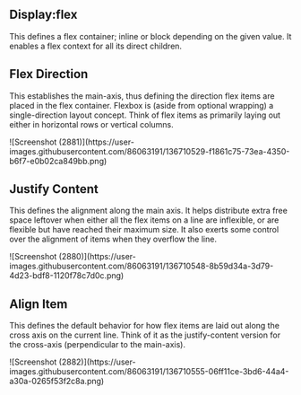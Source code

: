 <!DOCTYPE html>
<html lang="en">
<head>
    <meta charset="UTF-8">
    <meta http-equiv="X-UA-Compatible" content="IE=edge">
    <meta name="viewport" content="width=device-width, initial-scale=1.0">
    <title>Document</title>
</head>
<body>
    <h2>Display:flex</h2>
    <p>This defines a flex container; inline or block depending on the given value. It enables a flex context for all its direct children.</p>
<h2>Flex Direction</h2>
<p>This establishes the main-axis, thus defining the direction flex items are placed in the flex container. Flexbox is (aside from optional wrapping) a single-direction layout concept. Think of flex items as primarily laying out either in horizontal rows or vertical columns.</p>
![Screenshot (2881)](https://user-images.githubusercontent.com/86063191/136710529-f1861c75-73ea-4350-b6f7-e0b02ca849bb.png)

<h2>Justify Content</h2>
<p>This defines the alignment along the main axis. It helps distribute extra free space leftover when either all the flex items on a line are inflexible, or are flexible but have reached their maximum size. It also exerts some control over the alignment of items when they overflow the line.</p>
![Screenshot (2880)](https://user-images.githubusercontent.com/86063191/136710548-8b59d34a-3d79-4d23-bdf8-1120f78c7d0c.png)

  <h2>Align Item</h2>
<p>This defines the default behavior for how flex items are laid out along the cross axis on the current line. Think of it as the justify-content version for the cross-axis (perpendicular to the main-axis).</p>
![Screenshot (2882)](https://user-images.githubusercontent.com/86063191/136710555-06ff11ce-3bd6-44a4-a30a-0265f53f2c8a.png)
  </body>
</html>
